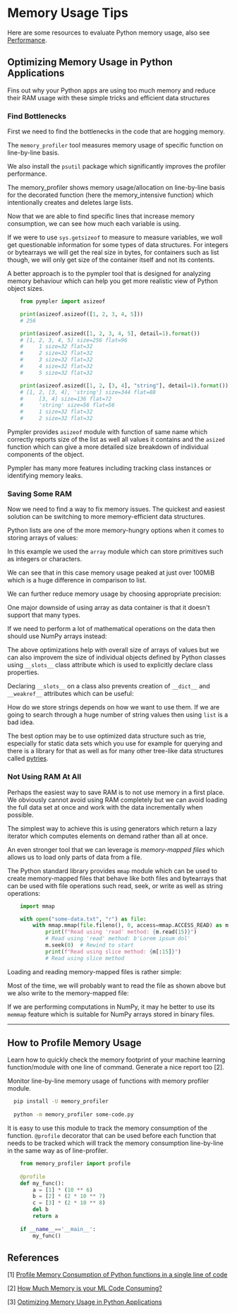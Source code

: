 # Memory Usage Tips

Here are some resources to evaluate Python memory usage, also see [Performance](./performance.md). 


## Optimizing Memory Usage in Python Applications

Fins out why your Python apps are using too much memory and reduce their RAM usage with these simple tricks and efficient data structures

### Find Bottlenecks

First we need to find the bottlenecks in the code that are hogging memory.

The `memory_profiler` tool measures memory usage of specific function on line-by-line basis. 

We also install the `psutil` package which significantly improves the profiler performance.

The memory_profiler shows memory usage/allocation on line-by-line basis for the decorated function (here the memory_intensive function) which intentionally creates and deletes large lists.

Now that we are able to find specific lines that increase memory consumption, we can see how much each variable is using. 

If we were to use `sys.getsizeof` to measure to measure variables, we woll get questionable information for some types of data structures. For integers or bytearrays we will get the real size in bytes, for containers such as list though, we will only get size of the container itself and not its contents. 

A better approach is to the pympler tool that is designed for analyzing memory behaviour which can help you get more realistic view of Python object sizes. 

```py
    from pympler import asizeof

    print(asizeof.asizeof([1, 2, 3, 4, 5]))
    # 256

    print(asizeof.asized([1, 2, 3, 4, 5], detail=1).format())
    # [1, 2, 3, 4, 5] size=256 flat=96
    #     1 size=32 flat=32
    #     2 size=32 flat=32
    #     3 size=32 flat=32
    #     4 size=32 flat=32
    #     5 size=32 flat=32

    print(asizeof.asized([1, 2, [3, 4], "string"], detail=1).format())
    # [1, 2, [3, 4], 'string'] size=344 flat=88
    #     [3, 4] size=136 flat=72
    #     'string' size=56 flat=56
    #     1 size=32 flat=32
    #     2 size=32 flat=32
```

Pympler provides `asizeof` module with function of same name which correctly reports size of the list as well all values it contains and the `asized` function which can give a more detailed size breakdown of individual components of the object.

Pympler has many more features including tracking class instances or identifying memory leaks.  

### Saving Some RAM

Now we need to find a way to fix memory issues. The quickest and easiest solution can be switching to more memory-efficient data structures.

Python lists are one of the more memory-hungry options when it comes to storing arrays of values:

In this example we used the `array` module which can store primitives such as integers or characters. 

We can see that in this case memory usage peaked at just over 100MiB which is a huge difference in comparison to list. 

We can further reduce memory usage by choosing appropriate precision:

One major downside of using array as data container is that it doesn't support that many types.

If we need to perform a lot of mathematical operations on the data then should use NumPy arrays instead:

The above optimizations help with overall size of arrays of values but we can also improvem the size of individual objects defined by Python classes using `__slots__` class attribute which is used to explicitly declare class properties. 

Declaring `__slots__` on a class also prevents creation of `__dict__` and `__weakref__` attributes which can be useful:

How do we store strings depends on how we want to use them. If we are going to search through a huge number of string values then using `list` is a bad idea. 

The best option may be to use optimized data structure such as trie, especially for static data sets which you use for example for querying and there is a library for that as well as for many other tree-like data structures called [pytries](https://github.com/pytries).

### Not Using RAM At All

Perhaps the easiest way to save RAM is to not use memory in a first place. We obviously cannot avoid using RAM completely but we can avoid loading the full data set at once and work with the data incrementally when possible. 

The simplest way to achieve this is using generators which return a lazy iterator which computes elements on demand rather than all at once.

An even stronger tool that we can leverage is _memory-mapped files_ which allows us to load only parts of data from a file. 

The Python standard library provides `mmap` module which can be used to create memory-mapped files that behave  like both files and bytearrays that can be used with file operations such read, seek, or write as well as string operations:

```py
    import mmap

    with open("some-data.txt", "r") as file:
        with mmap.mmap(file.fileno(), 0, access=mmap.ACCESS_READ) as m:
            print(f"Read using 'read' method: {m.read(15)}")
            # Read using 'read' method: b'Lorem ipsum dol'
            m.seek(0)  # Rewind to start
            print(f"Read using slice method: {m[:15]}")
            # Read using slice method
```

Loading and reading memory-mapped files is rather simple:

Most of the time, we will probably want to read the file as shown above but we also write to the memory-mapped file:

If we are performing computations in NumPy, it may he better to use its `memmap` feature which is suitable for NumPy arrays stored in binary files.


----------



## How to Profile Memory Usage

Learn how to quickly check the memory footprint of your machine learning function/module with one line of command. Generate a nice report too [2].

Monitor line-by-line memory usage of functions with memory profiler module. 

```bash
  pip install -U memory_profiler
  
  python -m memory_profiler some-code.py
```

It is easy to use this module to track the memory consumption of the function. `@profile` decorator that can be used before each function that needs to be tracked which will track the memory consumption line-by-line in the same way as of line-profiler.

```py
    from memory_profiler import profile
  
    @profile
    def my_func():
        a = [1] * (10 ** 6)
        b = [2] * (2 * 10 ** 7)
        c = [3] * (2 * 10 ** 8)
        del b
        return a    
      
    if __name__=='__main__':
        my_func()
```



## References

[1] [Profile Memory Consumption of Python functions in a single line of code](https://towardsdatascience.com/profile-memory-consumption-of-python-functions-in-a-single-line-of-code-6403101db419)

[2] [How Much Memory is your ML Code Consuming?](https://towardsdatascience.com/how-much-memory-is-your-ml-code-consuming-98df64074c8f)

[3] [Optimizing Memory Usage in Python Applications](https://towardsdatascience.com/optimizing-memory-usage-in-python-applications-f591fc914df5)

